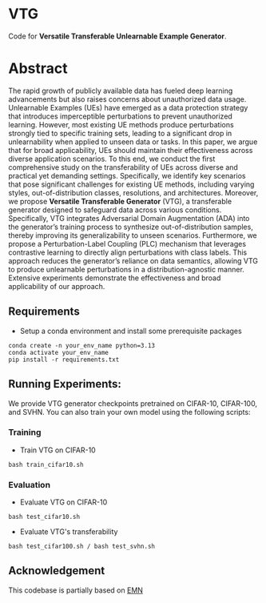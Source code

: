 # VTG

Code for **Versatile Transferable Unlearnable Example Generator**.

# Abstract
The rapid growth of publicly available data has fueled deep learning advancements but also raises concerns about unauthorized data usage. Unlearnable Examples (UEs) have emerged as a data protection strategy that introduces imperceptible perturbations to prevent unauthorized learning. However, most existing UE methods produce perturbations strongly tied to specific training sets, leading to a significant drop in unlearnability when applied to unseen data or tasks. In this paper, we argue that for broad applicability, UEs should maintain their effectiveness across diverse application scenarios. To this end, we conduct the first comprehensive study on the transferability of UEs across diverse and practical yet demanding settings. Specifically, we identify key scenarios that pose significant challenges for existing UE methods, including varying styles, out-of-distribution classes, resolutions, and architectures. Moreover, we propose **Versatile Transferable Generator** (VTG), a transferable generator designed to safeguard data across various conditions. Specifically, VTG integrates Adversarial Domain Augmentation (ADA) into the generator’s training process to synthesize out-of-distribution samples, thereby improving its generalizability to unseen scenarios. Furthermore, we propose a Perturbation-Label Coupling (PLC) mechanism that leverages contrastive learning to directly align perturbations with class labels. This approach reduces the generator’s reliance on data semantics, allowing VTG to produce unlearnable perturbations in a distribution-agnostic manner. Extensive experiments demonstrate the effectiveness and broad applicability of our approach.

## Requirements
- Setup a conda environment and install some prerequisite packages
```
conda create -n your_env_name python=3.13
conda activate your_env_name
pip install -r requirements.txt
```

## Running Experiments:
We provide VTG generator checkpoints pretrained on CIFAR-10, CIFAR-100, and SVHN. You can also train your own model using the following scripts:

### Training
- Train VTG on CIFAR-10
```
bash train_cifar10.sh
```

### Evaluation
- Evaluate VTG on CIFAR-10
```
bash test_cifar10.sh
```

- Evaluate VTG's transferability
```
bash test_cifar100.sh / bash test_svhn.sh
```

## Acknowledgement
This codebase is partially based on [EMN](https://github.com/HanxunH/Unlearnable-Examples)


<!-- ---
## Citation
If you find our paper/code useful, please cite the following paper:
```

``` -->
